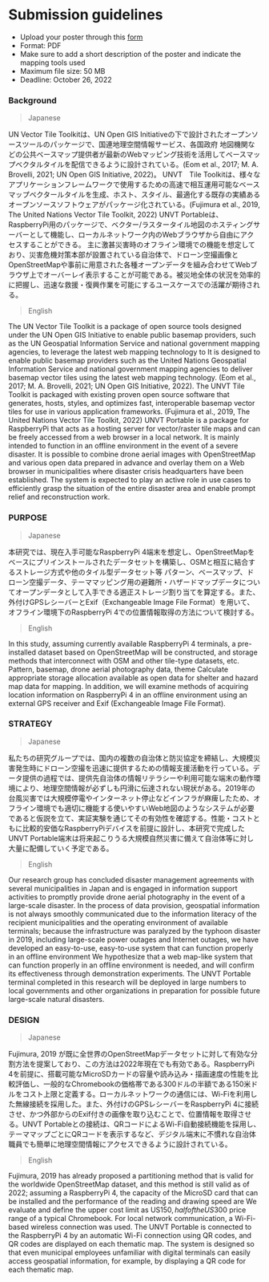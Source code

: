 # Submission guidelines
- Upload your poster through this [form](https://docs.google.com/forms/d/1J8nyBjI7FxAplLC91Cdi5XpO92XMSyWetNd1ASGxF60/viewform?edit_requested=true)
- Format: PDF
- Make sure to add a short description of the poster and indicate the mapping tools used
- Maximum file size: 50 MB
- Deadline: October 26, 2022

### Background
>Japanese

UN Vector Tile Toolkitは、UN Open GIS Initiativeの下で設計されたオープンソースツールのパッケージで、国連地理空間情報サービス、各国政府 地図機関などの公共ベースマップ提供者が最新のWebマッピング技術を活用してベースマップベクタルタイルを配信できるように設計されている。(Eom et al., 2017; M. A. Brovelli, 2021; UN Open GIS Initiative, 2022)。
 UNVT　Tile Toolkitは、様々なアプリケーションフレームワークで使用するための高速で相互運用可能なベースマップベクタールタイルを生成、ホスト、スタイル、最適化する既存の実績あるオープンソースソフトウェアがパッケージ化されている。(Fujimura et al., 2019, The United Nations Vector Tile Toolkit, 2022)
 UNVT Portableは、RaspberryPi用のパッケージで、ベクター/ラスタータイル地図のホスティングサーバーとして機能し、ローカルネットワーク内のWebブラウザから自由にアクセスすることができる。 主に激甚災害時のオフライン環境での機能を想定しており、災害危機対策本部が設置されている自治体で、ドローン空撮画像とOpenStreetMapや事前に用意された各種オープンデータを組み合わせてWebブラウザ上でオーバーレイ表示することが可能である。被災地全体の状況を効率的に把握し、迅速な救援・復興作業を可能にするユースケースでの活躍が期待される。
 
 > English
 
The UN Vector Tile Toolkit is a package of open source tools designed under the UN Open GIS Initiative to enable public basemap providers, such as the UN Geospatial Information Service and national government mapping agencies, to leverage the latest web mapping technology to It is designed to enable public basemap providers such as the United Nations Geospatial Information Service and national government mapping agencies to deliver basemap vector tiles using the latest web mapping technology. (Eom et al., 2017; M. A. Brovelli, 2021; UN Open GIS Initiative, 2022).
 The UNVT Tile Toolkit is packaged with existing proven open source software that generates, hosts, styles, and optimizes fast, interoperable basemap vector tiles for use in various application frameworks. (Fujimura et al., 2019, The United Nations Vector Tile Toolkit, 2022)
 UNVT Portable is a package for RaspberryPi that acts as a hosting server for vector/raster tile maps and can be freely accessed from a web browser in a local network. It is mainly intended to function in an offline environment in the event of a severe disaster. It is possible to combine drone aerial images with OpenStreetMap and various open data prepared in advance and overlay them on a Web browser in municipalities where disaster crisis headquarters have been established. The system is expected to play an active role in use cases to efficiently grasp the situation of the entire disaster area and enable prompt relief and reconstruction work.
 
 ### PURPOSE
>Japanese

本研究では、現在入手可能なRaspberryPi 4端末を想定し、OpenStreetMapをベースにプリインストールされたデータセットを構築し、OSMと相互に結合するストレージ方式や他のタイル型データセット等 パターン、ベースマップ、ドローン空撮データ、テーママッピング用の避難所・ハザードマップデータについてオープンデータとして入手できる適正ストレージ割り当てを算定する。また、外付けGPSレシーバーとExif（Exchangeable Image File Format）を用いて、オフライン環境下のRaspberryPi 4での位置情報取得の方法について検討する。

 > English
 
In this study, assuming currently available RaspberryPi 4 terminals, a pre-installed dataset based on OpenStreetMap will be constructed, and storage methods that interconnect with OSM and other tile-type datasets, etc. Pattern, basemap, drone aerial photography data, theme Calculate appropriate storage allocation available as open data for shelter and hazard map data for mapping. In addition, we will examine methods of acquiring location information on RaspberryPi 4 in an offline environment using an external GPS receiver and Exif (Exchangeable Image File Format).


 ### STRATEGY
 >Japanese
 
 私たちの研究グループでは、国内の複数の自治体と防災協定を締結し、大規模災害発生時にドローン空撮を迅速に提供するための情報支援活動を行っている。データ提供の過程では、提供先自治体の情報リテラシーや利用可能な端末の動作環境により、地理空間情報が必ずしも円滑に伝達されない現状がある。2019年の台風災害では大規模停電やインターネット停止などインフラが麻痺したため、オフライン環境でも適切に機能する使いやすいWeb地図のようなシステムが必要であると仮説を立て、実証実験を通じてその有効性を確認する。性能・コストともに比較的安価なRaspberryPiデバイスを前提に設計し、本研究で完成したUNVT Portable端末は将来起こりうる大規模自然災害に備えて自治体等に対し大量に配備していく予定である。
 
 > English
 
Our research group has concluded disaster management agreements with several municipalities in Japan and is engaged in information support activities to promptly provide drone aerial photography in the event of a large-scale disaster. In the process of data provision, geospatial information is not always smoothly communicated due to the information literacy of the recipient municipalities and the operating environment of available terminals; because the infrastructure was paralyzed by the typhoon disaster in 2019, including large-scale power outages and Internet outages, we have developed an easy-to-use, easy-to-use system that can function properly in an offline environment We hypothesize that a web map-like system that can function properly in an offline environment is needed, and will confirm its effectiveness through demonstration experiments. The UNVT Portable terminal completed in this research will be deployed in large numbers to local governments and other organizations in preparation for possible future large-scale natural disasters.

 ### DESIGN 
 
 > Japanese
 
Fujimura, 2019 が既に全世界のOpenStreetMapデータセットに対して有効な分割方法を提案しており、この方法は2022年現在でも有効である。RaspberryPi 4を前提に、搭載可能なMicroSDカードの容量や読み込み・描画速度の性能を比較評価し、一般的なChromebookの価格帯である300ドルの半額である150米ドルをコスト上限と定義する。ローカルネットワークの通信には、Wi-Fiを利用した無線接続を採用した。また、外付けのGPSレシーバーをRaspberryPi 4に接続させ、かつ外部からのExif付きの画像を取り込むことで、位置情報を取得させる。UNVT Portableとの接続は、QRコードによるWi-Fi自動接続機能を採用し、テーママップごとにQRコードを表示するなど、デジタル端末に不慣れな自治体職員でも簡単に地理空間情報にアクセスできるように設計されている。

> English

Fujimura, 2019 has already proposed a partitioning method that is valid for the worldwide OpenStreetMap dataset, and this method is still valid as of 2022; assuming a RaspberryPi 4, the capacity of the MicroSD card that can be installed and the performance of the reading and drawing speed are We evaluate and define the upper cost limit as US$150, half of the US$300 price range of a typical Chromebook. For local network communication, a Wi-Fi-based wireless connection was used. The UNVT Portable is connected to the RaspberryPi 4 by an automatic Wi-Fi connection using QR codes, and QR codes are displayed on each thematic map. The system is designed so that even municipal employees unfamiliar with digital terminals can easily access geospatial information, for example, by displaying a QR code for each thematic map.
 

 
 

 
 
